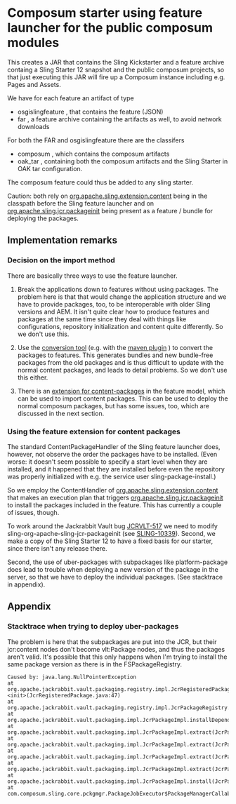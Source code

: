 # Composum starter using feature launcher for the public composum modules

This creates a JAR that contains the Sling Kickstarter and a feature archive containg a Sling Starter 12 snapshot and
the public composum projects, so that just executing this JAR will fire up a Composum instance including e.g. Pages and
Assets.

We have for each feature an artifact of type

- osgislingfeature , that contains the feature (JSON)
- far , a feature archive containing the artifacts as well, to avoid network downloads

For both the FAR and osgislingfeature there are the classifers

- composum , which contains the composum artifacts
- oak_tar , containing both the composum artifacts and the Sling Starter in OAK tar configuration.

The composum feature could thus be added to any sling starter. 

Caution: both rely
on [org.apache.sling.extension.content](https://github.com/apache/sling-org-apache-sling-feature-extension-content)
being in the classpath before the Sling feature launcher and
on [org.apache.sling.jcr.packageinit](https://github.com/apache/sling-org-apache-sling-jcr-packageinit) being present as
a feature / bundle for deploying the packages.

## Implementation remarks

### Decision on the import method

There are basically three ways to use the feature launcher.

1. Break the applications down to features without using packages. The problem here is that that would change the
   application structure and we have to provide packages, too, to be interoperable with older Sling versions and AEM. It
   isn't quite clear how to produce features and packages at the same time since they deal with things like
   configurations, repository initialization and content quite differently. So we don't use this.

2. Use the [conversion tool](https://github.com/apache/sling-org-apache-sling-feature-cpconverter) (e.g. with
   the [maven plugin](https://sling.apache.org/components/sling-feature-converter-maven-plugin/plugin-info.html) ) to
   convert the packages to features. This generates bundles and new bundle-free packages from the old packages and is
   thus difficult to update with the normal content packages, and leads to detail problems. So we don't use this either.

3. There is
   an [extension for content-packages](https://github.com/apache/sling-org-apache-sling-feature/blob/master/docs/extensions.md)
   in the feature model, which can be used to import content packages. This can be used to deploy the normal composum
   packages, but has some issues, too, which are discussed in the next section.

### Using the feature extension for content packages

The standard ContentPackageHandler of the Sling feature launcher does, however, not observe the order the packages have
to be installed. (Even worse: it doesn't seem possible to specify a start level when they are installed, and it happened
that they are installed before even the repository was properly initialized with e.g. the service user
sling-package-install.)

So we employ the ContentHandler
of [org.apache.sling.extension.content](https://github.com/apache/sling-org-apache-sling-feature-extension-content) that
makes an execution plan that
triggers [org.apache.sling.jcr.packageinit](https://github.com/apache/sling-org-apache-sling-jcr-packageinit) to install
the packages included in the feature. This has currently a couple of issues, though.

To work around the Jackrabbit Vault bug [JCRVLT-517](https://issues.apache.org/jira/browse/JCRVLT-517) we need to modify
sling-org-apache-sling-jcr-packageinit (see [SLING-10339](https://issues.apache.org/jira/browse/SLING-10339)). Second,
we make a copy of the Sling Starter 12 to have a fixed basis for our starter, since there isn't any release there.

Second, the use of uber-packages with subpackages like platform-package does lead to trouble when deploying a new
version of the package in the server, so that we have to deploy the individual packages. (See stacktrace in appendix).

## Appendix

### Stacktrace when trying to deploy uber-packages

The problem is here that the subpackages are put into the JCR, but their jcr:content nodes don't become vlt:Package
nodes, and thus the packages aren't valid. It's possible that this only happens when I'm trying to install the same
package version as there is in the FSPackageRegistry.

    Caused by: java.lang.NullPointerException
    at org.apache.jackrabbit.vault.packaging.registry.impl.JcrRegisteredPackage.<init>(JcrRegisteredPackage.java:47)
    at org.apache.jackrabbit.vault.packaging.registry.impl.JcrPackageRegistry.open(JcrPackageRegistry.java:253)
    at org.apache.jackrabbit.vault.packaging.impl.JcrPackageImpl.installDependencies(JcrPackageImpl.java:763)
    at org.apache.jackrabbit.vault.packaging.impl.JcrPackageImpl.extract(JcrPackageImpl.java:379)
    at org.apache.jackrabbit.vault.packaging.impl.JcrPackageImpl.extract(JcrPackageImpl.java:356)
    at org.apache.jackrabbit.vault.packaging.impl.JcrPackageImpl.extract(JcrPackageImpl.java:526)
    at org.apache.jackrabbit.vault.packaging.impl.JcrPackageImpl.extract(JcrPackageImpl.java:356)
    at org.apache.jackrabbit.vault.packaging.impl.JcrPackageImpl.install(JcrPackageImpl.java:350)
    at com.composum.sling.core.pckgmgr.PackageJobExecutor$PackageManagerCallable$InstallOperation.doIt(PackageJobExecutor.java:179)
